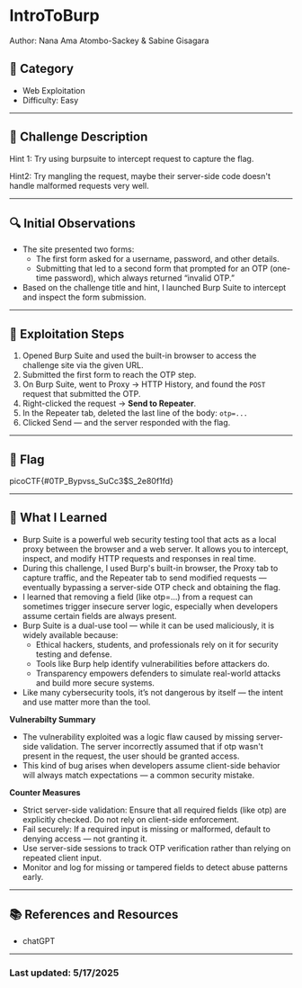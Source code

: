# IntroToBurp
Author: Nana Ama Atombo-Sackey & Sabine Gisagara


## 📂 Category
- Web Exploitation  
- Difficulty: Easy  

---

## 🧩 Challenge Description

Hint 1: Try using burpsuite to intercept request to capture the flag.

Hint2: Try mangling the request, maybe their server-side code doesn't handle malformed requests very well.

---

## 🔍 Initial Observations

- The site presented two forms:
    - The first form asked for a username, password, and other details.
    - Submitting that led to a second form that prompted for an OTP (one-time password), which always returned “invalid OTP.”
- Based on the challenge title and hint, I launched Burp Suite to intercept and inspect the form submission.

---

## 🧪 Exploitation Steps

1. Opened Burp Suite and used the built-in browser to access the challenge site via the given URL.
2. Submitted the first form to reach the OTP step.
3. On Burp Suite, went to Proxy → HTTP History, and found the `POST` request  that submitted the OTP.
4. Right-clicked the request → **Send to Repeater**.
5. In the Repeater tab, deleted the last line of the body: `otp=...`
6. Clicked Send — and the server responded with the flag.
---

## 🏁 Flag

picoCTF{#0TP_Bypvss_SuCc3$S_2e80f1fd}

---

## 🧠 What I Learned

- Burp Suite is a powerful web security testing tool that acts as a local proxy between the browser and a web server. It allows you to intercept, inspect, and modify HTTP requests and responses in real time.
- During this challenge, I used Burp's built-in browser, the Proxy tab to capture traffic, and the Repeater tab to send modified requests — eventually bypassing a server-side OTP check and obtaining the flag.
- I learned that removing a field (like otp=...) from a request can sometimes trigger insecure server logic, especially when developers assume certain fields are always present.
- Burp Suite is a dual-use tool — while it can be used maliciously, it is widely available because:
    - Ethical hackers, students, and professionals rely on it for security testing and defense.
    - Tools like Burp help identify vulnerabilities before attackers do.
    - Transparency empowers defenders to simulate real-world attacks and build more secure systems.
- Like many cybersecurity tools, it’s not dangerous by itself — the intent and use matter more than the tool.

**Vulnerabilty Summary**

- The vulnerability exploited was a logic flaw caused by missing server-side validation. The server incorrectly assumed that if otp wasn't present in the request, the user should be granted access.
- This kind of bug arises when developers assume client-side behavior will always match expectations — a common security mistake.

**Counter Measures**

- Strict server-side validation: Ensure that all required fields (like otp) are explicitly checked. Do not rely on client-side enforcement.
- Fail securely: If a required input is missing or malformed, default to denying access — not granting it.
- Use server-side sessions to track OTP verification rather than relying on repeated client input.
- Monitor and log for missing or tampered fields to detect abuse patterns early.

---
## 📚 References and Resources

- chatGPT

---
### Last updated: 5/17/2025